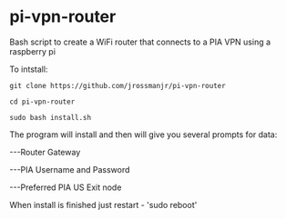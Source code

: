 # pi-vpn-router
Bash script to create a WiFi router that connects to a PIA VPN using a raspberry pi

To intstall:
```
git clone https://github.com/jrossmanjr/pi-vpn-router

cd pi-vpn-router

sudo bash install.sh
```
The program will install and then will give you several prompts for data:

---Router Gateway

---PIA Username and Password

---Preferred PIA US Exit node


When install is finished just restart - 'sudo reboot'

